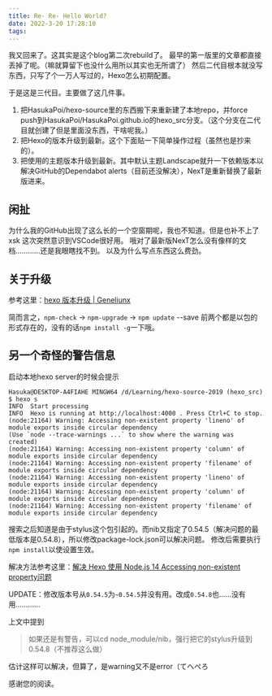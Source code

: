 ```yaml
---
title: Re- Re- Hello World?
date: 2022-3-20 17:28:10
tags:
---
```

我又回来了。这其实是这个blog第二次rebuild了。
最早的第一版里的文章都直接丢掉了呢。（嘛就算留下也没什么用所以其实也无所谓了）
然后二代目根本就没写东西，只写了个一万人写过的，Hexo怎么初期配置。

于是这是三代目。主要做了这几件事。

1. 把HasukaPoi/hexo-source里的东西搬下来重新建了本地repo，并force push到HasukaPoi/HasukaPoi.github.io的hexo_src分支。（这个分支在二代目就创建了但是里面没东西，干啥呢我。）
2. 把Hexo的版本升级到最新。这个下面贴一下简单操作过程（虽然也是抄来的）。
3. 把使用的主题版本升级到最新。其中默认主题Landscape就升一下依赖版本以解决GitHub的Dependabot alerts（目前还没解决），NexT是重新替换了最新版进来。

<!-- more -->

## 闲扯

为什么我的GitHub出现了这么长的一个空窗期呢，我也不知道。但是也补不上了xsk
这次突然意识到VSCode很好用。
哦对了最新版NexT怎么没有像样的文档…………还是我眼瞎找不到。
以及为什么写点东西这么费劲。

## 关于升级

参考这里：[hexo 版本升级 | Geneliunx](https://geneliunx.com/2020/10/29/hexo-version-upgrade/)

简而言之，`npm-check` → `npm-upgrade` → `npm update` --save
前两个都是以包的形式存在的，没有的话`npm install -g`一下哦。

## 另一个奇怪的警告信息

启动本地hexo server的时候会提示

```shell
Hasuka@DESKTOP-A4FIAHE MINGW64 /d/Learning/hexo-source-2019 (hexo_src)
$ hexo s
INFO  Start processing
INFO  Hexo is running at http://localhost:4000 . Press Ctrl+C to stop.
(node:21164) Warning: Accessing non-existent property 'lineno' of module exports inside circular dependency
(Use `node --trace-warnings ...` to show where the warning was created)
(node:21164) Warning: Accessing non-existent property 'column' of module exports inside circular dependency
(node:21164) Warning: Accessing non-existent property 'filename' of module exports inside circular dependency
(node:21164) Warning: Accessing non-existent property 'lineno' of module exports inside circular dependency
(node:21164) Warning: Accessing non-existent property 'column' of module exports inside circular dependency
(node:21164) Warning: Accessing non-existent property 'filename' of module exports inside circular dependency
```

搜索之后知道是由于stylus这个包引起的。而nib又指定了0.54.5（解决问题的最低版本是0.54.8），所以修改package-lock.json可以解决问题。
修改后需要执行`npm install`以使设置生效。

解决方法参考这里：[解决 Hexo 使用 Node.js 14 Accessing non-existent property问题](https://zhuanlan.zhihu.com/p/397813964)

UPDATE：修改版本号从`0.54.5`为`~0.54.5`并没有用。改成`0.54.8`也……没有用…………

上文中提到

> 如果还是有警告，可以cd node_module/nib，强行把它的stylus升级到0.54.8（不推荐这么做）

估计这样可以解决，但算了，是warning又不是error（てへぺろ

感谢您的阅读。

